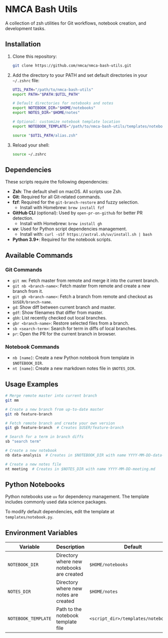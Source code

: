 # NMCA Bash Utils

A collection of zsh utilities for Git workflows, notebook creation, and development tasks.

## Installation

1. Clone this repository:
   ```bash
   git clone https://github.com/nmca/nmca-bash-utils.git
   ```

2. Add the directory to your PATH and set default directories in your `~/.zshrc` file:
   ```bash
   UTIL_PATH="/path/to/nmca-bash-utils"
   export PATH="$PATH:$UTIL_PATH"

   # Default directories for notebooks and notes
   export NOTEBOOK_DIR="$HOME/notebooks"
   export NOTES_DIR="$HOME/notes"

   # Optional: customize notebook template location
   export NOTEBOOK_TEMPLATE="/path/to/nmca-bash-utils/templates/notebook.py"

   source "$UTIL_PATH/alias.zsh"
   ```

3. Reload your shell:
   ```bash
   source ~/.zshrc
   ```

## Dependencies

These scripts require the following dependencies:

- **Zsh**: The default shell on macOS. All scripts use Zsh.
- **Git**: Required for all Git-related commands.
- **fzf**: Required for the `git-branch-restore` and fuzzy selection.
  - Install with Homebrew: `brew install fzf`
- **GitHub CLI** (optional): Used by `open-pr-on-github` for better PR detection.
  - Install with Homebrew: `brew install gh`
- **uv**: Used for Python script dependencies management.
  - Install with: `curl -sSf https://astral.sh/uv/install.sh | bash`
- **Python 3.9+**: Required for the notebook scripts.

## Available Commands

### Git Commands

- `git mm`: Fetch master from remote and merge it into the current branch.
- `git nb <branch-name>`: Fetch master from remote and create a new branch from it.
- `git gb <branch-name>`: Fetch a branch from remote and checkout as `$USER/branch-name`.
- `gd`: Show diff between current branch and master.
- `gdf`: Show filenames that differ from master.
- `gbh`: List recently checked out local branches.
- `gbr <branch-name>`: Restore selected files from a branch.
- `sb <search-term>`: Search for term in diffs of local branches.
- `pr`: Open the PR for the current branch in browser.

### Notebook Commands

- `nb [name]`: Create a new Python notebook from template in `$NOTEBOOK_DIR`.
- `nt [name]`: Create a new markdown notes file in `$NOTES_DIR`.

## Usage Examples

```bash
# Merge remote master into current branch
git mm

# Create a new branch from up-to-date master
git nb feature-branch

# Fetch remote branch and create your own version
git gb feature-branch  # Creates $USER/feature-branch

# Search for a term in branch diffs
sb "search term"

# Create a new notebook
nb data-analysis  # Creates in $NOTEBOOK_DIR with name YYYY-MM-DD-data-analysis.py

# Create a new notes file
nt meeting  # Creates in $NOTES_DIR with name YYYY-MM-DD-meeting.md
```

## Python Notebooks

Python notebooks use `uv` for dependency management. The template includes commonly used data science packages.

To modify default dependencies, edit the template at `templates/notebook.py`.

## Environment Variables

| Variable | Description | Default |
|----------|-------------|---------|
| `NOTEBOOK_DIR` | Directory where new notebooks are created | `$HOME/notebooks` |
| `NOTES_DIR` | Directory where new notes are created | `$HOME/notes` |
| `NOTEBOOK_TEMPLATE` | Path to the notebook template file | `<script_dir>/templates/notebook.py` |
